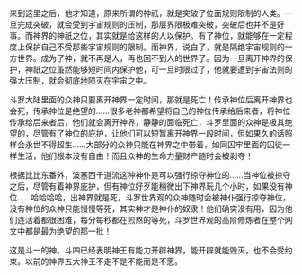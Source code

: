 来到这里之后，他才知道，原来所谓的神祇，就是突破了位面规则限制的人类。一旦完成突破，就会受到宇宙规则的压制，那层界限极难突破，突破后也并不是好事。而神界的神祇之位，其实就是给这样的人以保护。有了神位，就能够在一定程度上保护自己不受那些宇宙规则的限制。而神界，说白了，就是隔绝宇宙规则的一方世界。成为了神，就不再是人，再也回不到人的世界了。因为一旦离开神界的保护，神祇之位虽然能够短时间内保护他，可一旦时限过了，他就要遭到宇宙法则的强大压制，就会彻底地陨灭在宇宙之中。

斗罗大陆里面的众神只要离开神界一定时间，那就是死亡！传承神位后离开神界也会死，传承神位是绝望的……很多老神都希望将自己的神位传承给后来者，将神位传承给后来者后，他们就会离开神界，静静的面临死亡，斗罗里面的众神是极其绝望的，尽管有了神位的庇护，让他们可以短暂离开神界一段时间，但如果久的话照样会永世不得超生……大部分的众神只能在神界之中带着，如同囚牢里面的囚徒一样生活，他们根本没有自由！而且众神的生命力量财产随时会被剥夺！

根据比比东番外，波塞西千道流这种神仆是可以强行掠夺神位的……当神位被掠夺之后，尽管有着神界庇护，但有神位好歹能稍微出下神界玩几个小时，如果没有神位……哈哈哈哈，出神界就是死，斗罗世界观的众神随时会被神仆强行掠夺神位，没有神位的众神只能慢慢等死，其实神才是神仆的奴隶！他们确实没有用，因为他们连活着都很困难，每分每秒都在煎熬的等死，斗罗世界观的高阶修炼者在整个网文中都是最为绝望的那一批！

这是斗一的神。斗四已经表明神王有能力开辟神界，能开辟就能毁灭，也不会受约束。以前的神界五大神王不走不是不能而是不愿。